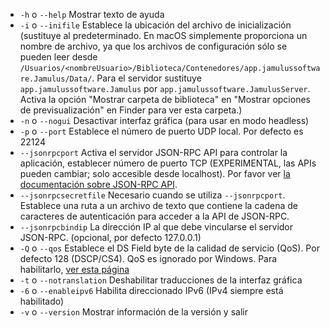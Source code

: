 
[comment]: # (This is an include file for use in multiple documents)

- `-h` o `--help` Mostrar texto de ayuda
- `-i` o `--inifile` Establece la ubicación del archivo de inicialización
  (sustituye al predeterminado. En macOS simplemente proporciona un nombre
  de archivo, ya que los archivos de configuración sólo se pueden leer desde
  `/Usuarios/<nombreUsuario>/Biblioteca/Contenedores/app.jamulussoftware.Jamulus/Data/`.
  Para el servidor sustituye `app.jamulussoftware.Jamulus` por
  `app.jamulussoftware.JamulusServer`. Activa la opción "Mostrar carpeta de
  biblioteca" en "Mostrar opciones de previsualización" en Finder para ver
  esta carpeta.)
- `-n` o `--nogui` Desactivar interfaz gráfica (para usar en modo headless)
- `-p` o `--port` Establece el número de puerto UDP local. Por defecto es
  22124
- `--jsonrpcport` Activa el servidor JSON-RPC API para controlar la
  aplicación, establecer número de puerto TCP (EXPERIMENTAL, las APIs pueden
  cambiar; solo accesible desde localhost). Por favor ver [la documentación
  sobre JSON-RPC
  API](https://github.com/jamulussoftware/jamulus/blob/main/docs/JSON-RPC.md).
- `--jsonrpcsecretfile` Necesario cuando se utiliza
  `--jsonrpcport`. Establece una ruta a un archivo de texto que contiene la
  cadena de caracteres de autenticación para acceder a la API de JSON-RPC.
- `--jsonrpcbindip` La dirección IP al que debe vincularse el servidor
  JSON-RPC. (opcional, por defecto 127.0.0.1)
- `-Q` o `--qos` Establece el DS Field byte de la calidad de servicio
  (QoS). Por defecto 128 (DSCP/CS4). QoS es ignorado por Windows. Para
  habilitarlo, [ver esta página](QOS-Windows)
- `-t` o `--notranslation` Deshabilitar traducciones de la interfaz gráfica
- `-6` o `--enableipv6` Habilita direccionado IPv6 (IPv4 siempre está
  habilitado)
- `-v` o `--version` Mostrar información de la versión y salir
